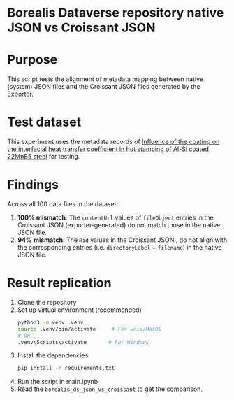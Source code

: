 # Borealis Dataverse repository native JSON vs Croissant JSON

# Purpose
This script tests the alignment of metadata mapping between native (system) JSON files and the Croissant JSON files generated by the Exporter.

# Test dataset
This experiment uses the metadata records of [Influence of the coating on the interfacial heat transfer coefficient in hot stamping of Al-Si coated 22MnB5 steel](https://borealisdata.ca/dataset.xhtml?persistentId=doi:10.5683/SP3/3N6JVZ&version=1.0) for testing.

# Findings
Across all 100 data files in the dataset:

1. **100% mismatch**: The `contentUrl` values of `fileObject` entries in the Croissant JSON (exporter-generated) do not match those in the native JSON file.  
2. **94% mismatch**: The `@id` values in the Croissant JSON , do not align with the corresponding entries (i.e. `directoryLabel` + `filename`) in the native JSON file.

# Result replication
1. Clone the repository
2. Set up virtual environment (recommended)
   ```sh
   python3 -m venv .venv
   source .venv/bin/activate     # For Unix/MacOS
   # OR
   .venv\Scripts\activate       # For Windows
    ```
3. Install the dependencies
   ```sh
   pip install -r requirements.txt
   ```
4. Run the script in main.ipynb
5. Read the `borealis_ds_json_vs_croissant` to get the comparison.